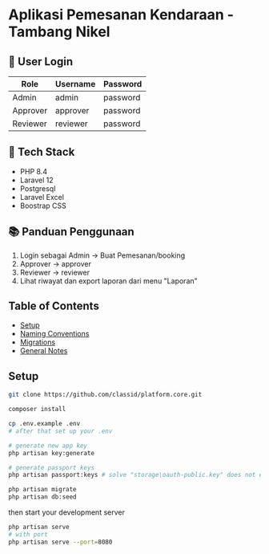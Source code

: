 # Aplikasi Pemesanan Kendaraan - Tambang Nikel

## 👤 User Login

| Role     | Username     | Password  |
|----------|--------------|-----------|
| Admin    | admin        | password  |
| Approver | approver     | password  |
| Reviewer | reviewer     | password  |

## 💾 Tech Stack
- PHP 8.4
- Laravel 12
- Postgresql
- Laravel Excel
- Boostrap CSS

## 📚 Panduan Penggunaan
1. Login sebagai Admin → Buat Pemesanan/booking
2. Approver → approver
3. Reviewer  → reviewer
4. Lihat riwayat dan export laporan dari menu "Laporan"

## Table of Contents

- [Setup](#setup)
- [Naming Conventions](#naming-conventions)
- [Migrations](#migrations)
- [General Notes](#general-notes)

## Setup

```bash
git clone https://github.com/classid/platform.core.git

composer install

cp .env.example .env
# after that set up your .env

# generate new app key
php artisan key:generate

# generate passport keys
php artisan passport:keys # solve "storage\oauth-public.key" does not exist or is not readable

php artisan migrate
php artisan db:seed
```

then start your development server

```bash
php artisan serve
# with port
php artisan serve --port=8080
```
